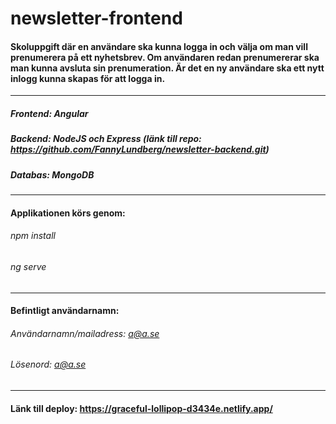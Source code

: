 # newsletter-frontend
#### Skoluppgift där en användare ska kunna logga in och välja om man vill prenumerera på ett nyhetsbrev. Om användaren redan prenumererar ska man kunna avsluta sin prenumeration. Är det en ny användare ska ett nytt inlogg kunna skapas för att logga in. 

---

##### Frontend: Angular
##### Backend: NodeJS och Express (länk till repo: https://github.com/FannyLundberg/newsletter-backend.git)
##### Databas: MongoDB

---

#### Applikationen körs genom:
###### npm install
###### ng serve

---

#### Befintligt användarnamn: 
###### Användarnamn/mailadress: a@a.se
###### Lösenord: a@a.se

---

#### Länk till deploy: https://graceful-lollipop-d3434e.netlify.app/
